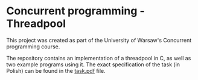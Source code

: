 # Concurrent programming - Threadpool

This project was created as part of the University of Warsaw's Concurrent programming course.

The repository contains an implementation of a threadpool in C, as well as two example programs using it. The exact specification of the task (in Polish) can be found in the [task.pdf](task.pdf) file.
